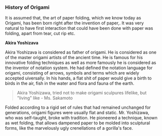 ### **History of Origami**

It is assumed that, the art of paper folding, which we know today as Origami, has been born right after the invention of paper,. It was very natural to have first interaction that could have been done with paper was folding, apart from tear, cut rip etc.

**Akira Yoshizava**

Akira Yoshizava is considered as father of origami. He is considered as one of the master origami artists of the ancient time. He is famous for his innovative folding techniques as well as more famously he is considered as the inventor of notation system.  He had defined the notation language for origami, consisting of arrows, symbols and terms which are widely accepted uiversally. In his hands, a flat shit of paper would give a birth to birds in the air, fish in the water and flora and fauna of the earth.

> Akira Yoshizawa, tried not to make origami sculpures lifelike, but "living" like - Ms. Sakamoto

Folded according to a rigid set of rules that had remained unchanged for generations, origami figures were usually flat and static. Mr. Yoshizawa, who was self-taught, broke with tradition. He pioneered a technique, known as wet folding, that allows dampened paper to be molded into sculptural forms, like the marvelously ugly crenellations of a gorilla's face.



